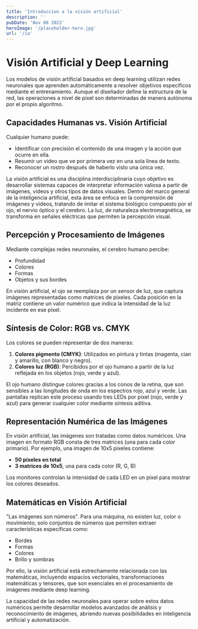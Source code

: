 ```yaml
---
title: 'Introduccion a la visión artificial'
description: ''
pubDate: 'Nov 08 2022'
heroImage: '/placeholder-hero.jpg'
url: '/ia'
---
```


# Visión Artificial y Deep Learning

Los modelos de visión artificial basados en deep learning utilizan redes neuronales que aprenden automáticamente a resolver objetivos específicos mediante el entrenamiento. Aunque el diseñador define la estructura de la red, las operaciones a nivel de píxel son determinadas de manera autónoma por el propio algoritmo.

## Capacidades Humanas vs. Visión Artificial

Cualquier humano puede:

- Identificar con precisión el contenido de una imagen y la acción que ocurre en ella.
- Resumir un video que ve por primera vez en una sola línea de texto.
- Reconocer un rostro después de haberlo visto una única vez.

La visión artificial es una disciplina interdisciplinaria cuyo objetivo es desarrollar sistemas capaces de interpretar información valiosa a partir de imágenes, videos y otros tipos de datos visuales. Dentro del marco general de la inteligencia artificial, esta área se enfoca en la comprensión de imágenes y videos, tratando de imitar el sistema biológico compuesto por el ojo, el nervio óptico y el cerebro. La luz, de naturaleza electromagnética, se transforma en señales eléctricas que permiten la percepción visual.

## Percepción y Procesamiento de Imágenes

Mediante complejas redes neuronales, el cerebro humano percibe:

- Profundidad
- Colores
- Formas
- Objetos y sus bordes

En visión artificial, el ojo se reemplaza por un sensor de luz, que captura imágenes representadas como matrices de píxeles. Cada posición en la matriz contiene un valor numérico que indica la intensidad de la luz incidente en ese píxel.

## Síntesis de Color: RGB vs. CMYK

Los colores se pueden representar de dos maneras:

1. **Colores pigmento (CMYK)**: Utilizados en pintura y tintas (magenta, cian y amarillo, con blanco y negro).
2. **Colores luz (RGB)**: Percibidos por el ojo humano a partir de la luz reflejada en los objetos (rojo, verde y azul).

El ojo humano distingue colores gracias a los conos de la retina, que son sensibles a las longitudes de onda en los espectros rojo, azul y verde. Las pantallas replican este proceso usando tres LEDs por píxel (rojo, verde y azul) para generar cualquier color mediante síntesis aditiva.

## Representación Numérica de las Imágenes

En visión artificial, las imágenes son tratadas como datos numéricos. Una imagen en formato RGB consta de tres matrices (una para cada color primario). Por ejemplo, una imagen de 10x5 píxeles contiene:

- **50 píxeles en total**
- **3 matrices de 10x5**, una para cada color (R, G, B)

<!-- ![T](https://cdn.educalms.com/b3VuQkltVEY0OUxiWGdCRnolMkZCSyUyQkElM0QlM0Q=-1721386045.png)
 -->

Los monitores controlan la intensidad de cada LED en un píxel para mostrar los colores deseados.

## Matemáticas en Visión Artificial

"Las imágenes son números". Para una máquina, no existen luz, color o movimiento; solo conjuntos de números que permiten extraer características específicas como:

- Bordes
- Formas
- Colores
- Brillo y sombras

Por ello, la visión artificial está estrechamente relacionada con las matemáticas, incluyendo espacios vectoriales, transformaciones matemáticas y tensores, que son esenciales en el procesamiento de imágenes mediante deep learning.

<!-- ![T](https://cdn.educalms.com/NERSUW42dkRWc29jdmF3VzF4dXNmUSUzRCUzRA==-1721386046.png)
 -->

La capacidad de las redes neuronales para operar sobre estos datos numéricos permite desarrollar modelos avanzados de análisis y reconocimiento de imágenes, abriendo nuevas posibilidades en inteligencia artificial y automatización.
